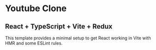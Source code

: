 # Youtube Clone

## React + TypeScript + Vite + Redux

This template provides a minimal setup to get React working in Vite with HMR and some ESLint rules.
